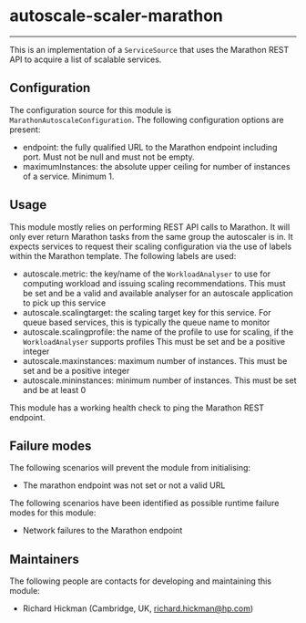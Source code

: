 # autoscale-scaler-marathon

---

 This is an implementation of a `ServiceSource` that uses the Marathon REST API
 to acquire a list of scalable services.


## Configuration

 The configuration source for this module is `MarathonAutoscaleConfiguration`.
 The following configuration options are present:

 - endpoint: the fully qualified URL to the Marathon endpoint including port.
  Must not be null and must not be empty.
 - maximumInstances: the absolute upper ceiling for number of instances of a
  service. Minimum 1.


## Usage

 This module mostly relies on performing REST API calls to Marathon. It will
 only ever return Marathon tasks from the same group the autoscaler is in. It
 expects services to request their scaling configuration via the use of labels
 within the Marathon template. The following labels are used:

 - autoscale.metric: the key/name of the `WorkloadAnalyser` to use for
  computing workload and issuing scaling recommendations. This must be set and
  be a valid and available analyser for an autoscale application to pick up
  this service
 - autoscale.scalingtarget: the scaling target key for this service. For queue
  based services, this is typically the queue name to monitor
 - autoscale.scalingprofile: the name of the profile to use for scaling, if the
  `WorkloadAnalyser` supports profiles
  This must be set and be a positive integer
 - autoscale.maxinstances: maximum number of instances. This must be set and be
  a positive integer
 - autoscale.mininstances: minimum number of instances. This must be set and be
  at least 0

 This module has a working health check to ping the Marathon REST endpoint.


## Failure modes

 The following scenarios will prevent the module from initialising:

 - The marathon endpoint was not set or not a valid URL

 The following scenarios have been identified as possible runtime failure modes
 for this module:

 - Network failures to the Marathon endpoint


## Maintainers

 The following people are contacts for developing and maintaining this module:

 - Richard Hickman (Cambridge, UK, richard.hickman@hp.com)
